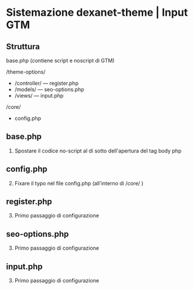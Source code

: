 # Sistemazione dexanet-theme | Input GTM

## Struttura

base.php (contiene script e noscript di GTM)

/theme-options/
- /controller/
— register.php
- /models/
— seo-options.php
- /views/
— input.php


/core/
- config.php



## base.php
1. Spostare il codice no-script al di sotto dell'apertura del tag body php

## config.php
2. Fixare il typo nel file config.php (all'interno di /core/ )

## register.php
3. Primo passaggio di configurazione

## seo-options.php
3. Primo passaggio di configurazione

## input.php
3. Primo passaggio di configurazione

